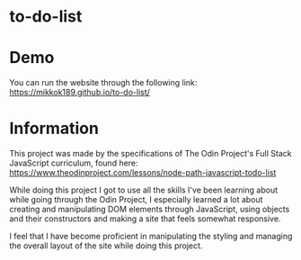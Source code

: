 # to-do-list

# Demo

You can run the website through the following link:
https://mikkok189.github.io/to-do-list/

# Information

This project was made by the specifications of The Odin Project's
Full Stack JavaScript curriculum, found here: https://www.theodinproject.com/lessons/node-path-javascript-todo-list

While doing this project I got to use all the skills I've been learning about while going through the Odin Project, I especially learned a lot about creating and manipulating DOM elements through JavaScript, using objects and their constructors and making a site that feels somewhat responsive.

I feel that I have become proficient in manipulating the styling and managing the overall layout of the site while doing this project.
